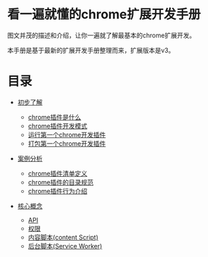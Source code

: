 # 看一遍就懂的chrome扩展开发手册

图文并茂的描述和介绍，让你一遍就了解最基本的chrome扩展开发。

本手册是基于最新的扩展开发手册整理而来，扩展版本是v3。

# 目录

- [初步了解](/docs/初步了解/README.md)
  - [chrome插件是什么](/docs/初步了解/README.md#chrome插件是什么)
  - [chrome插件开发模式](/docs/初步了解/README.md#chrome插件开发模式)
  - [运行第一个chrome开发插件](/docs/初步了解/README.md#运行第一个chrome开发插件)
  - [打包第一个chrome开发插件](/docs/初步了解/README.md#打包第一个chrome开发插件)  

- [案例分析](/docs/案例分析/README.md)
  - [chrome插件清单定义](/docs/案例分析/#chrome插件清单定义)
  - [chrome插件的目录规范](/docs/案例分析/#chrome插件的目录规范)
  - [chrome插件行为介绍](/docs/案例分析/#chrome插件行为介绍)
  
- [核心概念](/docs/核心概念/README.md)
  - [API](/docs/核心概念/API.md)
  - [权限](/docs/核心概念/权限.md)
  - [内容脚本(content Script)](/docs/核心概念/内容脚本.md)
  - [后台脚本(Service Worker)](/docs/核心概念/后台脚本.md)
   